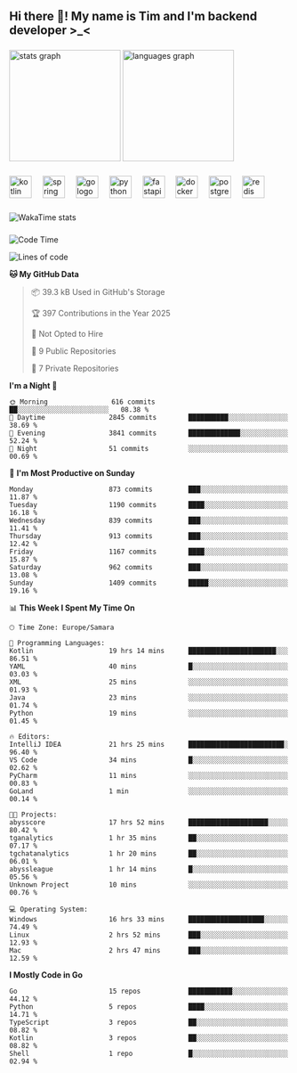 <h2 align="left">Hi there 👋! My name is Tim and I'm backend developer >_<</h2>

###

<div align="left">
  <img src="https://github-readme-stats-qilm.vercel.app/api?username=intezya&hide_title=false&hide_rank=false&show_icons=true&include_all_commits=true&count_private=true&disable_animations=false&theme=omni&locale=en&hide_border=true&order=1&show=prs_merged&hide=issues" height="200" alt="stats graph"  />
  <img src="https://github-readme-stats-qilm.vercel.app/api/top-langs?username=intezya&locale=en&hide_title=false&layout=donut&langs_count=5&theme=omni&hide_border=true&order=2&exclude_repo=github-readme-stats&hide=mako" height="200" alt="languages graph"  />
</div>

###

<div align="left">
  <img src="https://img.shields.io/badge/Kotlin-7F52FF?logo=kotlin&logoColor=white&style=for-the-badge" height="40" alt="kotlin logo"  />
  <img width="12" />
  <img src="https://img.shields.io/badge/Spring-6DB33F?logo=spring&logoColor=black&style=for-the-badge" height="40" alt="spring logo"  />
  <img width="12" />
  <img src="https://img.shields.io/badge/Go-00ADD8?logo=go&logoColor=white&style=for-the-badge" height="40" alt="go logo"  />
  <img width="12" />
  <img src="https://img.shields.io/badge/Python-3776AB?logo=python&logoColor=white&style=for-the-badge" height="40" alt="python logo"  />
  <img width="12" />
  <img src="https://img.shields.io/badge/FastAPI-009688?logo=fastapi&logoColor=white&style=for-the-badge" height="40" alt="fastapi logo"  />
  <img width="12" />
  <img src="https://img.shields.io/badge/Docker-2496ED?logo=docker&logoColor=white&style=for-the-badge" height="40" alt="docker logo"  />
  <img width="12" />
  <img src="https://img.shields.io/badge/PostgreSQL-4169E1?logo=postgresql&logoColor=white&style=for-the-badge" height="40" alt="postgresql logo"  />
  <img width="12" />
  <img src="https://img.shields.io/badge/Redis-DC382D?logo=redis&logoColor=white&style=for-the-badge" height="40" alt="redis logo"  />
</div>

###

<picture>
	<source
		srcset="https://github-readme-stats-qilm.vercel.app/api/wakatime?username=intezya&theme=omni&layout=compact&hide_border=true"
		media="(prefers-color-scheme: dark)%2C (prefers-color-scheme: no-preference)"
	/>
	<img alt="WakaTime stats" src="https://github-readme-stats-qilm.vercel.app/api/wakatime?username=intezya&theme=omni&layout=compact&hide_border=true&"/>
</picture>

###

<!--START_SECTION:waka-->
![Code Time](http://img.shields.io/badge/Code%20Time-552%20hrs%2036%20mins-blue)

![Lines of code](https://img.shields.io/badge/From%20Hello%20World%20I%27ve%20Written-902.7%20thousand%20lines%20of%20code-blue)

**🐱 My GitHub Data** 

> 📦 39.3 kB Used in GitHub's Storage 
 > 
> 🏆 397 Contributions in the Year 2025
 > 
> 🚫 Not Opted to Hire
 > 
> 📜 9 Public Repositories 
 > 
> 🔑 7 Private Repositories 
 > 
**I'm a Night 🦉** 

```text
🌞 Morning                616 commits         ██░░░░░░░░░░░░░░░░░░░░░░░   08.38 % 
🌆 Daytime                2845 commits        ██████████░░░░░░░░░░░░░░░   38.69 % 
🌃 Evening                3841 commits        █████████████░░░░░░░░░░░░   52.24 % 
🌙 Night                  51 commits          ░░░░░░░░░░░░░░░░░░░░░░░░░   00.69 % 
```
📅 **I'm Most Productive on Sunday** 

```text
Monday                   873 commits         ███░░░░░░░░░░░░░░░░░░░░░░   11.87 % 
Tuesday                  1190 commits        ████░░░░░░░░░░░░░░░░░░░░░   16.18 % 
Wednesday                839 commits         ███░░░░░░░░░░░░░░░░░░░░░░   11.41 % 
Thursday                 913 commits         ███░░░░░░░░░░░░░░░░░░░░░░   12.42 % 
Friday                   1167 commits        ████░░░░░░░░░░░░░░░░░░░░░   15.87 % 
Saturday                 962 commits         ███░░░░░░░░░░░░░░░░░░░░░░   13.08 % 
Sunday                   1409 commits        █████░░░░░░░░░░░░░░░░░░░░   19.16 % 
```


📊 **This Week I Spent My Time On** 

```text
🕑︎ Time Zone: Europe/Samara

💬 Programming Languages: 
Kotlin                   19 hrs 14 mins      ██████████████████████░░░   86.51 % 
YAML                     40 mins             █░░░░░░░░░░░░░░░░░░░░░░░░   03.03 % 
XML                      25 mins             ░░░░░░░░░░░░░░░░░░░░░░░░░   01.93 % 
Java                     23 mins             ░░░░░░░░░░░░░░░░░░░░░░░░░   01.74 % 
Python                   19 mins             ░░░░░░░░░░░░░░░░░░░░░░░░░   01.45 % 

🔥 Editors: 
IntelliJ IDEA            21 hrs 25 mins      ████████████████████████░   96.40 % 
VS Code                  34 mins             █░░░░░░░░░░░░░░░░░░░░░░░░   02.62 % 
PyCharm                  11 mins             ░░░░░░░░░░░░░░░░░░░░░░░░░   00.83 % 
GoLand                   1 min               ░░░░░░░░░░░░░░░░░░░░░░░░░   00.14 % 

🐱‍💻 Projects: 
abysscore                17 hrs 52 mins      ████████████████████░░░░░   80.42 % 
tganalytics              1 hr 35 mins        ██░░░░░░░░░░░░░░░░░░░░░░░   07.17 % 
tgchatanalytics          1 hr 20 mins        ██░░░░░░░░░░░░░░░░░░░░░░░   06.01 % 
abyssleague              1 hr 14 mins        █░░░░░░░░░░░░░░░░░░░░░░░░   05.56 % 
Unknown Project          10 mins             ░░░░░░░░░░░░░░░░░░░░░░░░░   00.76 % 

💻 Operating System: 
Windows                  16 hrs 33 mins      ███████████████████░░░░░░   74.49 % 
Linux                    2 hrs 52 mins       ███░░░░░░░░░░░░░░░░░░░░░░   12.93 % 
Mac                      2 hrs 47 mins       ███░░░░░░░░░░░░░░░░░░░░░░   12.59 % 
```

**I Mostly Code in Go** 

```text
Go                       15 repos            ███████████░░░░░░░░░░░░░░   44.12 % 
Python                   5 repos             ████░░░░░░░░░░░░░░░░░░░░░   14.71 % 
TypeScript               3 repos             ██░░░░░░░░░░░░░░░░░░░░░░░   08.82 % 
Kotlin                   3 repos             ██░░░░░░░░░░░░░░░░░░░░░░░   08.82 % 
Shell                    1 repo              █░░░░░░░░░░░░░░░░░░░░░░░░   02.94 % 
```




<!--END_SECTION:waka-->
